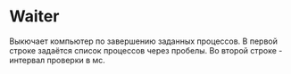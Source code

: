 # Waiter
Выкючает компьютер по завершению заданных процессов.
В первой строке задаётся список процессов через пробелы. Во второй строке - интервал проверки в мс.